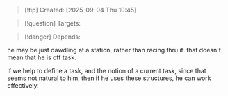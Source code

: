 
>[!tip] Created: [2025-09-04 Thu 10:45]

>[!question] Targets: 

>[!danger] Depends: 

he may be just dawdling at a station, rather than racing thru it.
that doesn't mean that he is off task.

if we help to define a task, and the notion of a current task, since that seems not natural to him, then if he uses these structures, he can work effectively.